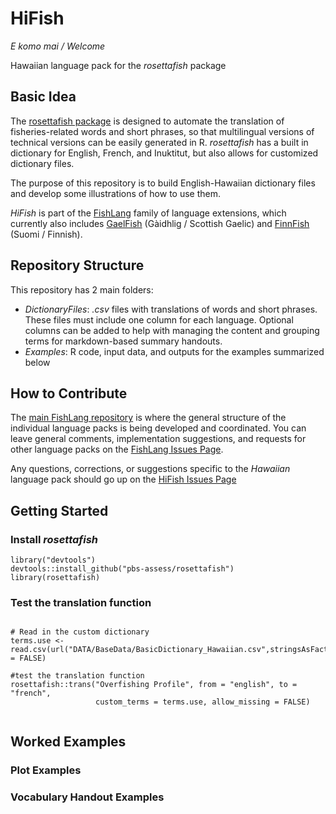 # HiFish

*E komo mai / Welcome*

Hawaiian language pack for the *rosettafish* package

## Basic Idea

The [rosettafish package](https://github.com/pbs-assess/rosettafish) is designed to automate the translation of fisheries-related words and short phrases, so that multilingual versions of technical versions can be easily generated in R. *rosettafish* has a built in dictionary for English, French, and Inuktitut, but also allows for customized dictionary files.

The purpose of this repository is to build English-Hawaiian dictionary files and develop some illustrations of how to use them. 

*HiFish* is part of the [FishLang](https://github.com/SOLV-Code/FishLang) family of language extensions, which currently also includes [GaelFish](https://github.com/SOLV-Code/GaelFish) (Gàidhlig / Scottish Gaelic) and [FinnFish](https://github.com/SOLV-Code/FinnFish) (Suomi / Finnish).


## Repository Structure

This repository has 2 main folders:

* *DictionaryFiles*: *.csv* files with  translations of words and short phrases. These files must include one column for each language. Optional columns can be added to help with managing the content and grouping terms for markdown-based summary handouts. 
* *Examples*: R code, input data, and outputs for the examples summarized below



## How to Contribute

The [main FishLang repository](https://github.com/SOLV-Code/FishLang) is where the general structure of the individual language packs is being developed and coordinated. You can leave general comments, implementation suggestions, and requests for other language packs on the [FishLang Issues Page](https://github.com/SOLV-Code/FishLang/issues).

Any questions, corrections, or suggestions specific to the *Hawaiian* language pack should go up on the [HiFish Issues Page](https://github.com/SOLV-Code/HiFish/issues)



## Getting Started



### Install *rosettafish*


```
library("devtools")
devtools::install_github("pbs-assess/rosettafish")
library(rosettafish)
```


### Test the translation function

```

# Read in the custom dictionary
terms.use <-read.csv(url("DATA/BaseData/BasicDictionary_Hawaiian.csv",stringsAsFactors = FALSE)

#test the translation function
rosettafish::trans("Overfishing Profile", from = "english", to = "french", 
                   custom_terms = terms.use, allow_missing = FALSE)


```


## Worked Examples


### Plot Examples




### Vocabulary Handout Examples